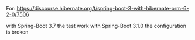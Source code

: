 For: https://discourse.hibernate.org/t/spring-boot-3-with-hibernate-orm-6-2-0/7506

with Spring-Boot 3.7 the test work
with Spring-Boot 3.1.0 the configuration is broken
